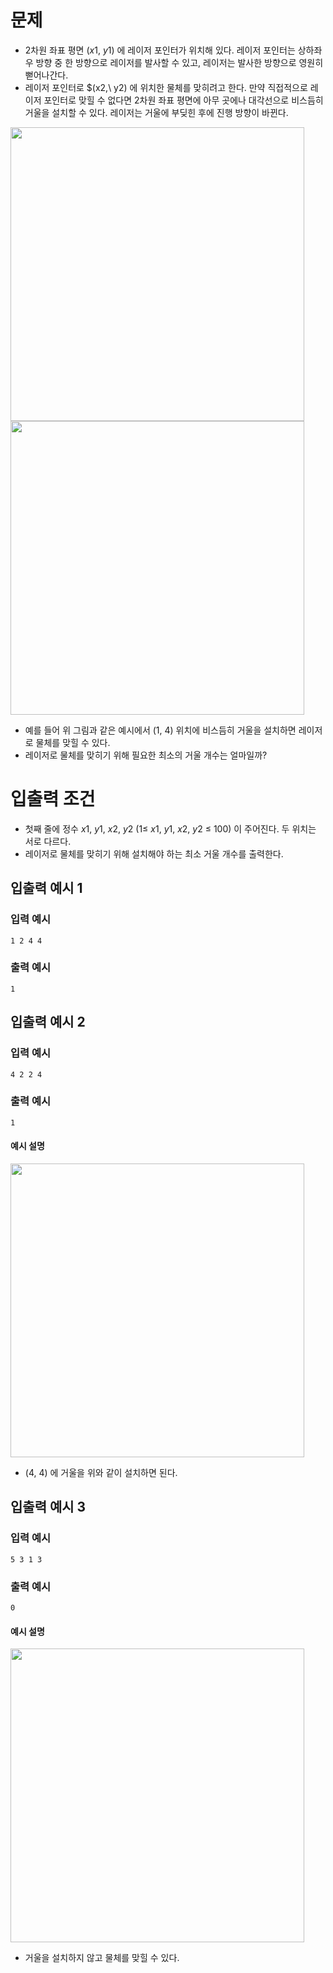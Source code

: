 # 문제
* 2차원 좌표 평면 $(x1,\ y1)$ 에 레이저 포인터가 위치해 있다. 레이저 포인터는 상하좌우 방향 중 한 방향으로 레이저를 발사할 수 있고, 레이저는 발사한 방향으로 영원히 뻗어나간다.
* 레이저 포인터로 $(x2,\ y2) 에 위치한 물체를 맞히려고 한다. 만약 직접적으로 레이저 포인터로 맞힐 수 없다면 2차원 좌표 평면에 아무 곳에나 대각선으로 비스듬히 거울을 설치할 수 있다. 레이저는 거울에 부딪힌 후에 진행 방향이 바뀐다.

<img width="470" src="https://user-images.githubusercontent.com/90139789/216263053-306e4d3c-3f87-4ec0-b69e-aed99496e7d7.png">
<img width="470" src="https://user-images.githubusercontent.com/90139789/216263037-b171e5bc-b442-4802-95c6-3f9427def3c5.png">

* 예를 들어 위 그림과 같은 예시에서 $(1,\ 4)$ 위치에 비스듬히 거울을 설치하면 레이저로 물체를 맞힐 수 있다.
* 레이저로 물체를 맞히기 위해 필요한 최소의 거울 개수는 얼마일까?

# 입출력 조건
* 첫째 줄에 정수 $x1,\ y1,\ x2,\ y2\ (1\le\ x1,\ y1,\ x2,\ y2\ \le\ 100)$ 이 주어진다. 두 위치는 서로 다르다.
* 레이저로 물체를 맞히기 위해 설치해야 하는 최소 거울 개수를 출력한다. 

## 입출력 예시 1
### 입력 예시
```
1 2 4 4
```
### 출력 예시
```
1
```

## 입출력 예시 2
### 입력 예시
```
4 2 2 4
```
### 출력 예시
```
1
```
#### 예시 설명
<img width="470" src="https://user-images.githubusercontent.com/90139789/216263043-38c339fe-b67f-46df-833a-380b9800ea28.png">   

* $(4,\ 4)$ 에 거울을 위와 같이 설치하면 된다.

## 입출력 예시 3
### 입력 예시
```
5 3 1 3
```
### 출력 예시
```
0
```
#### 예시 설명
<img width="470" src="https://user-images.githubusercontent.com/90139789/216263048-0d74d95e-f3a9-4d14-8dba-b8b081d0a8b4.png">   

* 거울을 설치하지 않고 물체를 맞힐 수 있다.
